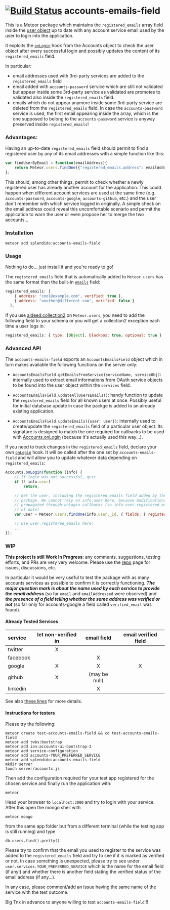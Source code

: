 [![Build Status](https://travis-ci.org/splendido/meteor-accounts-emails-field.svg?branch=master)](https://travis-ci.org/splendido/meteor-accounts-emails-field)
accounts-emails-field
=====================

This is a Meteor package which maintains the `registered_emails` array field inside the [user object](http://docs.meteor.com/#meteor_users) up to date with any account service email used by the user to login into the application.

It exploits the [`onLogin`](http://docs.meteor.com/#/full/accounts_onlogin) hook from the Accounts object to check the user object after every successful login and possibly updates the content of its `registered_emails` field.

In particular:

* email addresses used with 3rd-party services are added to the `registered_emails` field
* email added with `accounts-password` service which are still not validated but appear inside some 3rd-party service as validated are promotes to validated also inside the `registered_emails` field.
* emails which do not appear anymore inside some 3rd-party service are deleted from the `registered_emails` field. In case the `accounts-password` service is used, the first email appearing inside the array, which is the one supposed to belong to the `accounts-password` service is anyway preserved inside `registered_emails`!

### Advantages:

Having an up-to-date `registered_emails` field should permit to find a registered user by any of its email addresses with a simple function like this:

```Javascript
var findUserByEmail = function(emailAddress){
    return Meteor.users.findOne({"registered_emails.address": emailAddress});
};
```

This should, among other things, permit to check whether a newly registered user has already another account for the application. This could happen when different account services are used at the same time (e.g. `accounts-password`, `accounts-google`, `accounts-github`, etc.) and the user don't remember with which service logged in originally. A simple check on the email address could reveal this uncomfortable scenario and permit the application to warn the user or even propose her to merge the two accounts...


### Installation

```Shell
meteor add splendido:accounts-emails-field
```

### Usage

Nothing to do... just install it and you're ready to go!

The `registered_emails` field that is automatically added to `Meteor.users` has the same format than the built-in [`emails`](http://docs.meteor.com/#/full/meteor_users) field:
```javascript
registered_emails: [
    { address: "cool@example.com", verified: true },
    { address: "another@different.com", verified: false }
  ],
```
If you use [aldeed:collection2](https://github.com/aldeed/meteor-collection2#attach-a-schema-to-meteorusers) on `Meteor.users`, you need to add the following field to your schema or you will get a collection2 exception each time a user logs in:
```javascript
registered_emails: { type: [Object], blackbox: true, optional: true }
```

### Advanced API

The `accounts-emails-field` exports an `AccountsEmailsField` object which in
turn makes available the following functions on the server only:

* `AccountsEmailsField.getEmailsFromService(serviceName, serviceObj)`:
    internally used to extract email informations from OAuth service objects to
    be found into the user object within the `services` field.

* `AccountsEmailsField.updateAllUsersEmails()`:
    handy function to update the `registered_emails` field for all known users
    at once. Possibly useful for initial database update in case the packge is
    added to an already existing application.

* `AccountsEmailsField.updateEmails({user: user})`:
    internally used to create/update the `registered_emails` field of a particular
    user object. Its signature is designed to match the one required for callbacks
    to be used with [Accounts.onLogin](https://docs.meteor.com/#/full/accounts_onlogin)
    (because it's actually used this way...).

If you need to track changes in the `registered_emails` field, declare your own [`onLogin`](http://docs.meteor.com/#/full/accounts_onlogin) hook. It will be called after the one set by `accounts-emails-field` and will allow you to update whatever data depending on `registered_emails`:

```javascript
Accounts.onLogin(function (info) {
	// If login was not successful, quit
	if (! info.user)
		return;

	// Get the user, including the registered_emails field added by the "splendido:accounts-emails-field"
	// package. We cannot rely on info.user here, because modifications to the info object are not 
	// propagated through onLogin callbacks (so info.user.registered_emails might be inexistent or out 
	// of date)
	var user = Meteor.users.findOne(info.user._id, { fields: { registered_emails: 1, ... } });

    // Use user.registered_emails here:
	...
});
```

### WIP

**This project is still Work In Progress**: any comments, suggestions, testing efforts, and PRs are very very welcome. Please use the [repo](https://github.com/splendido/meteor-accounts-emails-field) page for issues, discussions, etc.

In particular it would be very useful to test the package with as many accounts services as possible to confirm it is correctly functioning.
_**The major question mark is about the name used by each service to provide the email address**_ (so far `email` and `emailAddressed` were observed) and _**the presence of a field telling whether the same address was verified or not**_ (so far only for accounts-google a field called `verified_email` was found).

#### Already Tested Services

|  service  | let non-verified in |  email field  | email verified field |
| :-------- | :-----------------: | :-----------: | :------------------: |
| twitter   |          X          |               |                      |
| facebook  |                     |       X       |                      |
| google    |          X          |       X       |           X          |
| github    |          X          | (may be null) |                      |
| linkedin  |                     |       X       |                      |

See also [these lines](https://github.com/splendido/meteor-accounts-emails-field/blob/master/lib/accounts-emails-field.js#L13-69)
for more details.

#### Instructions for testers

Please try the following:

```Shell
meteor create test-accounts-emails-field && cd test-accounts-emails-field
meteor add twbs:bootstrap
meteor add ian:accounts-ui-bootstrap-3
meteor add service-configuration
meteor add accounts-YOUR_PREFERRED_SERVICE
meteor add splendido:accounts-emails-field
mkdir server
touch server/accounts.js
```

Then add the configuration required for your test app registered for the chosen service and finally run the application with:

```Shell
meteor
```

Head your browser to `localhost:3000` and try to login with your service. After this open the mongo shell with

```Shell
meteor mongo
```

from the same app folder but from a different terminal (while the testing app is still running) and type

```Shell
db.users.find().pretty()
```

Please try to confirm that the email you used to register to the service was added to the `registered_emails` field and try to see if it is marked as verified or not.
In case something is unexpected, please try to see under `user.services.YOUR_PREFERRED_SERVICE` which is the name for the email field (if any!) and whether there is another field stating the verified status of the email address (if any...).

In any case, please comment/add an issue having the same name of the service with the test outcome.

Big Tnx in advance to anyone willing to test `accounts-emails-field`!!!
